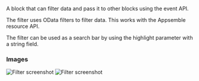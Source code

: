 A block that can filter data and pass it to other blocks using the event API.

The filter uses OData filters to filter data. This works with the Appsemble resource API.

The filter can be used as a search bar by using the highlight parameter with a string field.

### Images

![Filter screenshot](https://gitlab.com/appsemble/appsemble/-/raw/0.32.1-test.0/config/assets/filter.png)
![Filter screenshot](https://gitlab.com/appsemble/appsemble/-/raw/0.32.1-test.0/config/assets/filter-search-bar.png)
